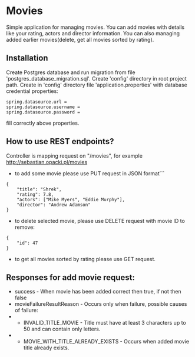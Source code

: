 # Movies

Simple application for managing movies. You can add movies with details like your rating, actors and director information. You can also managing added earlier movies(delete, get all movies sorted by rating).

## Installation

Create Postgres database and run migration from file 'postgres_database_migration.sql'.
Create 'config' directory in root project path.
Create in 'config' directory file 'application.properties' with database credential properties: 

```
spring.datasource.url =
spring.datasource.username =
spring.datasource.password =
```

fill correctly above properties.

## How to use REST endpoints?
Controller is mapping request on "/movies", for example http://sebastian.opacki.pl/movies
* to add some movie please use PUT request in JSON format```

```
{
	"title": "Shrek",
	"rating": 7.8,
	"actors": ["Mike Myers", "Eddie Murphy"],
	"director": "Andrew Adamson"
}
```

* to delete selected movie, please use DELETE request with movie ID to remove:
```
{
	"id": 47
}
```

* to get all movies sorted by rating please use GET request.
  
## Responses for add movie request:
  * success - When movie has been added correct then true, if not then false
  * movieFailureResultReason - Occurs only when failure, possible causes of failure:
  * * INVALID_TITLE_MOVIE - Title must have at least 3 characters up to 50 and can contain only letters.
  * * MOVIE_WITH_TITLE_ALREADY_EXISTS - Occurs when added movie title already exists.
  
